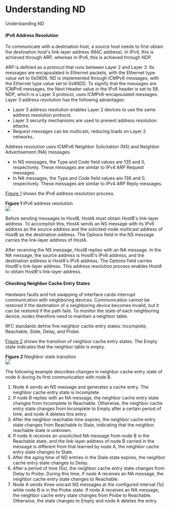 Understanding ND
================

Understanding ND

#### IPv6 Address Resolution

To communicate with a destination host, a source host needs to first obtain the destination host's link-layer address (MAC address). In IPv4, this is achieved through ARP, whereas in IPv6, this is achieved through NDP.

ARP is defined as a protocol that runs between Layer 2 and Layer 3. Its messages are encapsulated in Ethernet packets, with the Ethernet type value set to 0x0806. ND is implemented through ICMPv6 messages, with the Ethernet type value set to 0x86DD. To signify that the messages are ICMPv6 messages, the Next Header value in the IPv6 header is set to 58. NDP, which is a Layer 3 protocol, uses ICMPv6-encapsulated messages. Layer 3 address resolution has the following advantages:

* Layer 3 address resolution enables Layer 2 devices to use the same address resolution protocol.
* Layer 3 security mechanisms are used to prevent address resolution attacks.
* Request messages can be multicast, reducing loads on Layer 2 networks.

Address resolution uses ICMPv6 Neighbor Solicitation (NS) and Neighbor Advertisement (NA) messages.

* In NS messages, the Type and Code field values are 135 and 0, respectively. These messages are similar to IPv4 ARP Request messages.
* In NA messages, the Type and Code field values are 136 and 0, respectively. These messages are similar to IPv4 ARP Reply messages.

[Figure 1](#EN-US_CONCEPT_0000001130622526__fig647113313815) shows the IPv6 address resolution process.

**Figure 1** IPv6 address resolution  
![](figure/en-us_image_0000001176742005.png)

Before sending messages to HostB, HostA must obtain HostB's link-layer address. To accomplish this, HostA sends an NS message with its IPv6 address as the source address and the solicited-node multicast address of HostB as the destination address. The Options field in the NS message carries the link-layer address of HostA.

After receiving the NS message, HostB replies with an NA message. In the NA message, the source address is HostB's IPv6 address, and the destination address is HostA's IPv6 address. The Options field carries HostB's link-layer address. This address resolution process enables HostA to obtain HostB's link-layer address.


#### Checking Neighbor Cache Entry States

Hardware faults and hot swapping of interface cards interrupt communication with neighboring devices. Communication cannot be restored if the destination of a neighboring device becomes invalid, but it can be restored if the path fails. To monitor the state of each neighboring device, nodes therefore need to maintain a neighbor table.

RFC standards define five neighbor cache entry states: Incomplete, Reachable, Stale, Delay, and Probe.

[Figure 2](#EN-US_CONCEPT_0000001130622526__fig5966164321313) shows the transition of neighbor cache entry states. The Empty state indicates that the neighbor table is empty.

**Figure 2** Neighbor state transition  
![](figure/en-us_image_0000001176742003.png)

The following example describes changes in neighbor cache entry state of node A during its first communication with node B.

1. Node A sends an NS message and generates a cache entry. The neighbor cache entry state is Incomplete.
2. If node B replies with an NA message, the neighbor cache entry state changes from Incomplete to Reachable. Otherwise, the neighbor cache entry state changes from Incomplete to Empty after a certain period of time, and node A deletes this entry.
3. After the neighbor reachable time expires, the neighbor cache entry state changes from Reachable to Stale, indicating that the neighbor reachable state is unknown.
4. If node A receives an unsolicited NA message from node B in the Reachable state, and the link-layer address of node B carried in the message is different from that learned by node A, the neighbor cache entry state changes to Stale.
5. After the aging time of ND entries in the Stale state expires, the neighbor cache entry state changes to Delay.
6. After a period of time (5s), the neighbor cache entry state changes from Delay to Probe. During this time, if node A receives an NA message, the neighbor cache entry state changes to Reachable.
7. Node A sends three unicast NS messages at the configured interval (1s) while node B is in the Probe state. If node A receives an NA message, the neighbor cache entry state changes from Probe to Reachable. Otherwise, the state changes to Empty and node A deletes the entry.